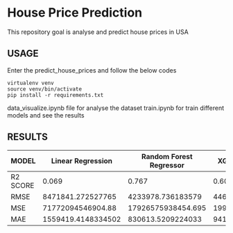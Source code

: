 # House Price Prediction
This repository goal is analyse and predict house prices in USA

## USAGE
Enter the predict_house_prices and follow the below codes
```
virtualenv venv
source venv/bin/activate
pip install -r requirements.txt
```
data_visualize.ipynb file for analyse the dataset
train.ipynb for train different models and see the results

## RESULTS
MODEL | Linear Regression | Random Forest Regressor | XGBoost Regression |
--- | --- | --- | --- |
R2 SCORE | 0.069 | 0.767 | 0.600 |
RMSE | 8471841.272527765 | 4233978.736183579 | 4463225.761568096 |
MSE | 71772094546904.88 | 17926575938454.695 | 19920384198725.105 |
MAE | 1559419.4148334502 | 830613.5209224033 | 941689.3147012601 |

